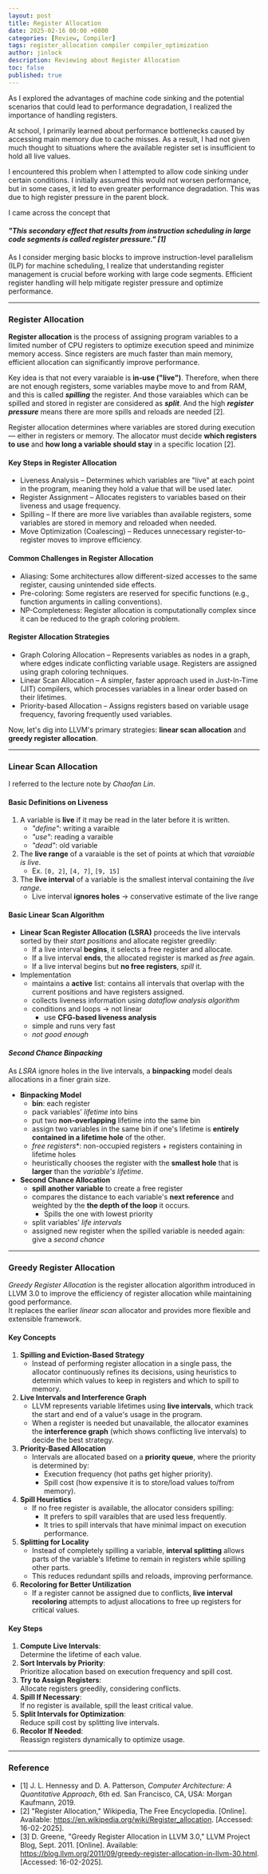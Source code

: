 ```yaml
---
layout: post
title: Register Allocation
date: 2025-02-16 00:00 +0800
categories: [Review, Compiler]
tags: register_allocation compiler compiler_optimization
author: jinlock
description: Reviewing about Register Allocation
toc: false
published: true
---
```


As I explored the advantages of machine code sinking and the potential scenarios that could lead to performance degradation, I realized the importance of handling registers.

At school, I primarily learned about performance bottlenecks caused by accessing main memory due to cache misses. As a result, I had not given much thought to situations where the available register set is insufficient to hold all live values.

I encountered this problem when I attempted to allow code sinking under certain conditions. I initially assumed this would not worsen performance, but in some cases, it led to even greater performance degradation. This was due to high register pressure in the parent block.

I came across the concept that 
#### *"This secondary effect that results from instruction scheduling in large code segments is called register pressure." [1]*
As I consider merging basic blocks to improve instruction-level parallelism (ILP) for machine scheduling, I realize that understanding register management is crucial before working with large code segments. Efficient register handling will help mitigate register pressure and optimize performance.

---

### Register Allocation
**Register allocation** is the process of assigning program variables to a limited number of CPU registers to optimize execution speed and minimize memory access. Since registers are much faster than main memory, efficient allocation can significantly improve performance.

Key idea is that not every varaiable is **in-use ("live")**. Therefore, when there are not enough registers, some variables maybe move to and from RAM, and this is called ***spilling*** the register. And those varaiables which can be spilled and stored in register are considered as ***split***. And the high ***register pressure*** means there are more spills and reloads are needed [2].

Register allocation determines where variables are stored during execution — either in registers or memory. The allocator must decide **which registers to use** and **how long a variable should stay** in a specific location [2].

#### Key Steps in Register Allocation
- Liveness Analysis – Determines which variables are "live" at each point in the program, meaning they hold a value that will be used later.
- Register Assignment – Allocates registers to variables based on their liveness and usage frequency.
- Spilling – If there are more live variables than available registers, some variables are stored in memory and reloaded when needed.
- Move Optimization (Coalescing) – Reduces unnecessary register-to-register moves to improve efficiency.

#### Common Challenges in Register Allocation
- Aliasing: Some architectures allow different-sized accesses to the same register, causing unintended side effects.
- Pre-coloring: Some registers are reserved for specific functions (e.g., function arguments in calling conventions).
- NP-Completeness: Register allocation is computationally complex since it can be reduced to the graph coloring problem.

#### Register Allocation Strategies
- Graph Coloring Allocation – Represents variables as nodes in a graph, where edges indicate conflicting variable usage. Registers are assigned using graph coloring techniques.
- Linear Scan Allocation – A simpler, faster approach used in Just-In-Time (JIT) compilers, which processes variables in a linear order based on their lifetimes.
- Priority-based Allocation – Assigns registers based on variable usage frequency, favoring frequently used variables.

Now, let's dig into LLVM's primary strategies: **linear scan allocation** and **greedy register allocation**.

---

### Linear Scan Allocation
I referred to the lecture note by *Chaofan Lin*.

#### Basic Definitions on Liveness
1. A variable is **live** if it may be read in the later before it is written.
    - *"define"*: writing a varaible
    - *"use"*: reading a varaible
    - *"dead"*: old variable
2. The **live range** of a varaiable is the set of points at which that *varaiable is live*.
    - Ex. `[0, 2]`, `[4, 7]`, `[9, 15]`
3. The **live interval** of a variable is the smallest interval containing the *live range*.
    - Live interval **ignores holes** -> conservative estimate of the live range

#### Basic Linear Scan Algorithm
- **Linear Scan Register Allocation (LSRA)** proceeds the live intervals sorted by their *start positions* and allocate register greedily:
    - If a live interval **begins**, it selects a free register and allocate.
    - If a live interval **ends**, the allocated register is marked as *free* again.
    - If a live interval begins but **no free registers**, *spill* it.
- Implementation
    - maintains a **active** list: contains all intervals that overlap with the current positions and have registers assigned.
    - collects liveness information using *dataflow analysis algorithm*
    - conditions and loops -> not linear
        - use **CFG-based liveness analysis**
    - simple and runs very fast
    - *not good enough*

#### *Second Chance Binpacking*
As *LSRA* ignore holes in the live intervals, a **binpacking** model deals allocations in a finer grain size.

- **Binpacking Model**
    - **bin**: each register
    - pack variables' *lifetime* into bins
    - put two **non-overlapping** lifetime into the same bin
    - assign two variables in the same bin if one's lifetime is **entirely contained in a lifetime hole** of the other.
    - *free registers**: non-occupied registers + registers containing in lifetime holes
    - heuristically chooses the register with the **smallest hole** that is **larger** than the *variable's lifetime*.
- **Second Chance Allocation**
    - **spill another variable** to create a free register
    - compares the distance to each variable's **next reference** and weighted by the **the depth of the loop** it occurs.
        - Spills the one with lowest priority
    - split variables' *life intervals*
    - assigned new register when the spilled variable is needed again: give a *second chance*

---

### Greedy Register Allocation
*Greedy Register Allocation* is the register allocation algorithm introduced in LLVM 3.0 to improve the efficiency of register allocation while maintaining good performance.  
It replaces the earlier *linear scan* allocator and provides more flexible and extensible framework.

#### Key Concepts
1. **Spilling and Eviction-Based Strategy**
    - Instead of performing register allocation in a single pass, the allocator continuously refines its decisions, using heuristics to determin which values to keep in registers and which to spill to memory.
2. **Live Intervals and Interference Graph**
    - LLVM represents variable lifetimes using **live intervals**, which track the start and end of a value's usage in the program.
    - When a register is needed but unavailable, the allocator examines the **interference graph** (which shows conflicting live intervals) to decide the best strategy.
3. **Priority-Based Allocation**
    - Intervals are allocated based on a **priority queue**, where the priority is determined by:
        - Execution frequency (hot paths get higher priority).
        - Spill cost (how expensive it is to store/load values to/from memory).
4. **Spill Heuristics**
    - If no free register is available, the allocator considers spilling:
        - It prefers to spill varaibles that are used less frequently.
        - It tries to spill intervals that have minimal impact on execution performance.
5. **Splitting for Locality**
    - Instead of completely spilling a variable, **interval splitting** allows parts of the variable's lifetime to remain in registers while spilling other parts.
    - This reduces redundant spills and reloads, improving performance.
6. **Recoloring for Better Untilization**
    - If a register cannot be assigned due to conflicts, **live interval recoloring** attempts to adjust allocations to free up registers for critical values.

#### Key Steps
1. **Compute Live Intervals**:  
    Determine the lifetime of each value.
2. **Sort Intervals by Priority**:  
    Prioritize allocation based on execution frequency and spill cost.
3. **Try to Assign Registers**:  
    Allocate registers greedily, considering conflicts.
4. **Spill If Necessary**:  
    If no register is available, spill the least critical value.
5. **Split Intervals for Optimization**:  
    Reduce spill cost by splitting live intervals.
6. **Recolor If Needed**:  
    Reassign registers dynamically to optimize usage.

---

### Reference
- [1] J. L. Hennessy and D. A. Patterson, *Computer Architecture: A Quantitative Approach*, 6th ed. San Francisco, CA, USA: Morgan Kaufmann, 2019.  
- [2] "Register Allocation," Wikipedia, The Free Encyclopedia. [Online]. Available: https://en.wikipedia.org/wiki/Register_allocation. [Accessed: 16-02-2025].  
- [3] D. Greene, "Greedy Register Allocation in LLVM 3.0," LLVM Project Blog, Sept. 2011. [Online]. Available: https://blog.llvm.org/2011/09/greedy-register-allocation-in-llvm-30.html. [Accessed: 16-02-2025].